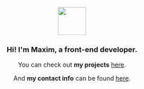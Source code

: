 <div align="center">
	<p><a href="https://xafiro.site"><img src="https://dl.dropboxusercontent.com/scl/fi/s8523suk0vkzwubz8js5r/xafiro.png?rlkey=lci3h25rmdtx4p2haq3pnq49o" width="64" /></a></p>
	<h3>Hi! I'm Maxim, a front-end developer.</h3>
	<p>You can check out <b>my projects</b> <a href="https://xafiro.site/projects">here</a>.</p>
	<p>And <b>my contact info</b> can be found <a href="https://xafiro.site/socials">here</a>.</p>
</div>
